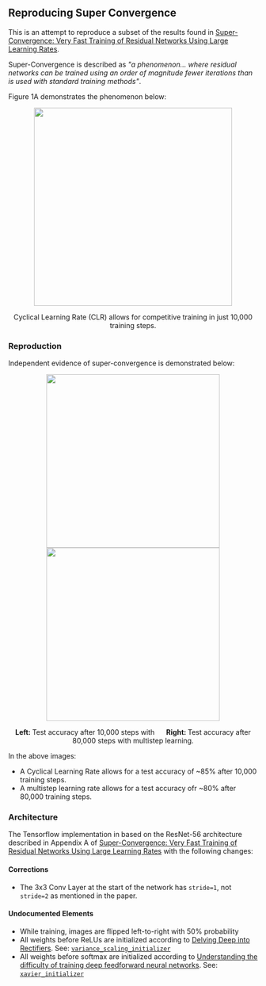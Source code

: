 ## Reproducing Super Convergence


This is an attempt to reproduce a subset of the results found in [Super-Convergence: Very Fast Training of Residual Networks Using Large Learning Rates](https://openreview.net/forum?id=H1A5ztj3b).

Super-Convergence is described as *"a phenomenon... where residual networks can be trained using an order of magnitude fewer iterations
than is used with standard training methods"*.

Figure 1A demonstrates the phenomenon below:

<p align="center"><img src="https://i.imgur.com/JQ8lHHA.png" width="400" /></p>
<p align="center">Cyclical Learning Rate (CLR) allows for competitive training in just 10,000 training steps.</->

### Reproduction
<p>
Independent evidence of super-convergence is demonstrated below:
<p>

<p align="center">
    <img src="https://i.imgur.com/e9RXHl1.png" width="350" />
    <img src="https://i.imgur.com/PGZ9nlI.png" width="350" />
    <p align='center'>
        <strong>Left: </strong>Test accuracy after 10,000 steps with &nbsp;&nbsp;&nbsp;&nbsp;
        <strong>Right: </strong>Test accuracy after 80,000 steps with multistep learning.
    </p>
</p>

In the above images:
 - A Cyclical Learning Rate allows for a test accuracy of ~85% after 10,000 training steps.
 - A multistep learning rate allows for a test accuracy ofr ~80% after 80,000 training steps.


### Architecture

The Tensorflow implementation in based on the ResNet-56 architecture described in Appendix A of [Super-Convergence: Very Fast Training of Residual Networks Using Large Learning Rates](https://openreview.net/pdf?id=H1A5ztj3b) with the following changes:

#### Corrections
- The 3x3 Conv Layer at the start of the network has `stride=1`, not  `stride=2` as mentioned in the paper.

#### Undocumented Elements
 - While training, images are flipped left-to-right with 50% probability
 - All weights before ReLUs are initialized according to [Delving Deep into Rectifiers](https://arxiv.org/pdf/1502.01852v1.pdf). See: [`variance_scaling_initializer`](https://www.tensorflow.org/api_docs/python/tf/contrib/layers/variance_scaling_initializer)
 - All weights before softmax are initialized according to [Understanding the difficulty of training deep feedforward neural networks](http://citeseerx.ist.psu.edu/viewdoc/download?doi=10.1.1.207.2059&rep=rep1&type=pdf). See: [`xavier_initializer`](https://www.tensorflow.org/api_docs/python/tf/contrib/layers/xavier_initializer)
